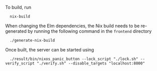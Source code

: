 To build, run
```
  nix-build
```

When changing the Elm dependencies, the Nix build needs to be re-generated by running the following command in the `frontend` directory
```
  ./generate-nix-build
```

Once built, the server can be started using
```
  ./result/bin/nixos_panic_button --lock_script "./lock.sh" --verify_script "./verify.sh" --disable_targets "localhost:8000"
```

